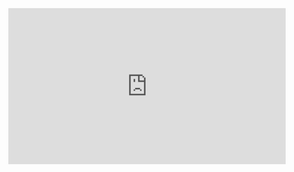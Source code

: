 <iframe width="560" height="315" src="https://www.youtube.com/embed/sGLhdMuYVds" frameborder="0" allow="accelerometer; autoplay; clipboard-write; encrypted-media; gyroscope; picture-in-picture" allowfullscreen></iframe>